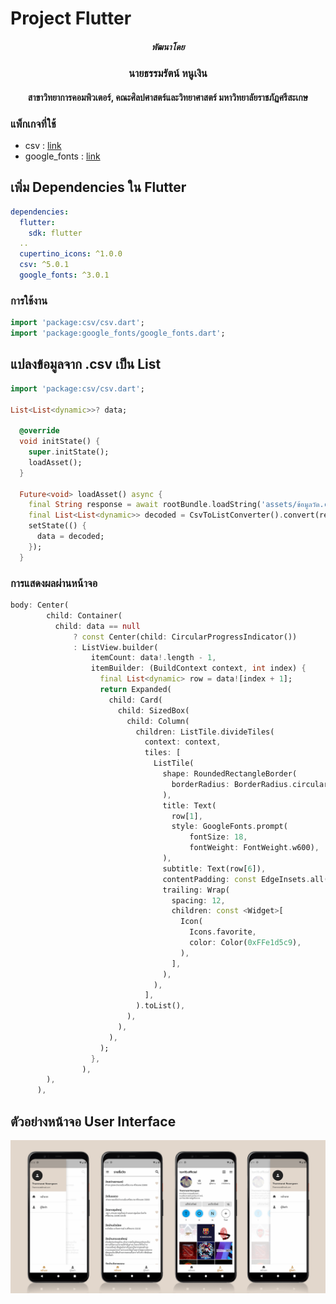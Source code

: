 # Project Flutter 
<h5 align="center">พัฒนาโดย</h5>
<h3 align="center">นายธรรมรัตน์ หนูเงิน</h3>

<h4 align="center">สาขาวิทยาการคอมพิวเตอร์, คณะศิลปศาสตร์และวิทยาศาสตร์ มหาวิทยาลัยราชภัฏศรีสะเกษ</h4>

### แพ็กเกจที่ใช้

- csv : [link](https://pub.dev/packages/csv)
- google_fonts : [link](https://pub.dev/packages/google_fonts)


## เพิ่ม Dependencies ใน Flutter

```yaml
dependencies:
  flutter:
    sdk: flutter
  ..
  cupertino_icons: ^1.0.0
  csv: ^5.0.1
  google_fonts: ^3.0.1
```

### การใช้งาน

```dart
import 'package:csv/csv.dart';
import 'package:google_fonts/google_fonts.dart';
```
## แปลงข้อมูลจาก .csv เป็น List 

```dart
import 'package:csv/csv.dart';

List<List<dynamic>>? data;

  @override
  void initState() {
    super.initState();
    loadAsset();
  }

  Future<void> loadAsset() async {
    final String response = await rootBundle.loadString('assets/ข้อมูลวัด.csv');
    final List<List<dynamic>> decoded = CsvToListConverter().convert(response);
    setState(() {
      data = decoded;
    });
  }
```

### การแสดงผลผ่านหน้าจอ

```dart
body: Center(
        child: Container(
          child: data == null
              ? const Center(child: CircularProgressIndicator())
              : ListView.builder(
                  itemCount: data!.length - 1,
                  itemBuilder: (BuildContext context, int index) {
                    final List<dynamic> row = data![index + 1];
                    return Expanded(
                      child: Card(
                        child: SizedBox(
                          child: Column(
                            children: ListTile.divideTiles(
                              context: context,
                              tiles: [
                                ListTile(
                                  shape: RoundedRectangleBorder(
                                    borderRadius: BorderRadius.circular(15),
                                  ),
                                  title: Text(
                                    row[1],
                                    style: GoogleFonts.prompt(
                                        fontSize: 18,
                                        fontWeight: FontWeight.w600),
                                  ),
                                  subtitle: Text(row[6]),
                                  contentPadding: const EdgeInsets.all(10.0),
                                  trailing: Wrap(
                                    spacing: 12,
                                    children: const <Widget>[
                                      Icon(
                                        Icons.favorite,
                                        color: Color(0xFFe1d5c9),
                                      ),
                                    ],
                                  ),
                                ),
                              ],
                            ).toList(),
                          ),
                        ),
                      ),
                    );
                  },
                ),
        ),
      ),

```
## ตัวอย่างหน้าจอ User Interface 

![App_UI](./ui.png)

